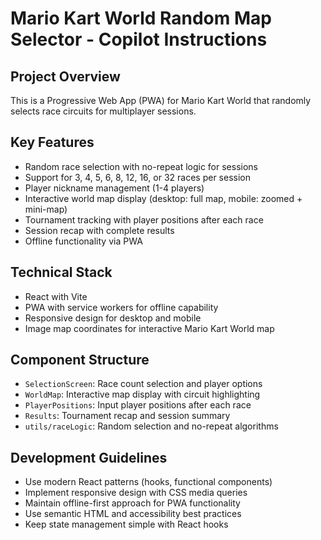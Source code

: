 # Mario Kart World Random Map Selector - Copilot Instructions

<!-- Use this file to provide workspace-specific custom instructions to Copilot. For more details, visit https://code.visualstudio.com/docs/copilot/copilot-customization#_use-a-githubcopilotinstructionsmd-file -->

## Project Overview
This is a Progressive Web App (PWA) for Mario Kart World that randomly selects race circuits for multiplayer sessions.

## Key Features
- Random race selection with no-repeat logic for sessions
- Support for 3, 4, 5, 6, 8, 12, 16, or 32 races per session
- Player nickname management (1-4 players)
- Interactive world map display (desktop: full map, mobile: zoomed + mini-map)
- Tournament tracking with player positions after each race
- Session recap with complete results
- Offline functionality via PWA

## Technical Stack
- React with Vite
- PWA with service workers for offline capability
- Responsive design for desktop and mobile
- Image map coordinates for interactive Mario Kart World map

## Component Structure
- `SelectionScreen`: Race count selection and player options
- `WorldMap`: Interactive map display with circuit highlighting
- `PlayerPositions`: Input player positions after each race
- `Results`: Tournament recap and session summary
- `utils/raceLogic`: Random selection and no-repeat algorithms

## Development Guidelines
- Use modern React patterns (hooks, functional components)
- Implement responsive design with CSS media queries
- Maintain offline-first approach for PWA functionality
- Use semantic HTML and accessibility best practices
- Keep state management simple with React hooks
